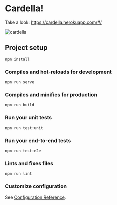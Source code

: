 # Cardella!

Take a look: https://cardella.herokuapp.com/#/

![cardella](https://user-images.githubusercontent.com/71779002/119476759-09d9b880-bd57-11eb-840d-f5207b7c7785.jpg)

## Project setup
```
npm install
```

### Compiles and hot-reloads for development
```
npm run serve
```

### Compiles and minifies for production
```
npm run build
```

### Run your unit tests
```
npm run test:unit
```

### Run your end-to-end tests
```
npm run test:e2e
```

### Lints and fixes files
```
npm run lint
```

### Customize configuration
See [Configuration Reference](https://cli.vuejs.org/config/).
